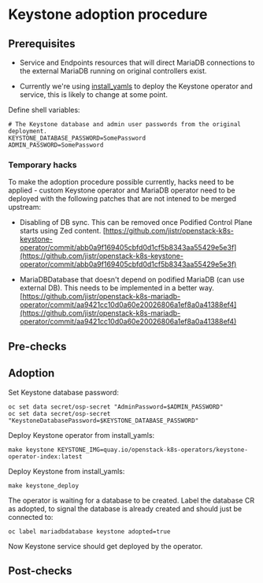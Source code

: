 Keystone adoption procedure
===========================

Prerequisites
-------------

* Service and Endpoints resources that will direct MariaDB connections
  to the external MariaDB running on original controllers exist.

* Currently we're using
  [install_yamls](https://github.com/openstack-k8s-operators/install_yamls)
  to deploy the Keystone operator and service, this is likely to
  change at some point.

Define shell variables:

```
# The Keystone database and admin user passwords from the original deployment.
KEYSTONE_DATABASE_PASSWORD=SomePassword
ADMIN_PASSWORD=SomePassword
```

### Temporary hacks

To make the adoption procedure possible currently, hacks need to be
applied - custom Keystone operator and MariaDB operator need to be
deployed with the following patches that are not intened to be merged
upstream:

* Disabling of DB sync. This can be removed once Podified Control
  Plane starts using Zed content.
  [https://github.com/jistr/openstack-k8s-keystone-operator/commit/abb0a9f169405cbfd0d1cf5b8343aa55429e5e3f](https://github.com/jistr/openstack-k8s-keystone-operator/commit/abb0a9f169405cbfd0d1cf5b8343aa55429e5e3f)

* MariaDBDatabase that doesn't depend on podified MariaDB (can use
  external DB). This needs to be implemented in a better way.
  [https://github.com/jistr/openstack-k8s-mariadb-operator/commit/aa9421cc10d0a60e20026806a1ef8a0a41388ef4](https://github.com/jistr/openstack-k8s-mariadb-operator/commit/aa9421cc10d0a60e20026806a1ef8a0a41388ef4)

Pre-checks
----------

Adoption
--------

Set Keystone database password:

```
oc set data secret/osp-secret "AdminPassword=$ADMIN_PASSWORD"
oc set data secret/osp-secret "KeystoneDatabasePassword=$KEYSTONE_DATABASE_PASSWORD"
```

Deploy Keystone operator from install_yamls:

```
make keystone KEYSTONE_IMG=quay.io/openstack-k8s-operators/keystone-operator-index:latest
```

Deploy Keystone from install_yamls:

```
make keystone_deploy
```

The operator is waiting for a database to be created. Label the
database CR as adopted, to signal the database is already created and
should just be connected to:

```
oc label mariadbdatabase keystone adopted=true
```

Now Keystone service should get deployed by the operator.

Post-checks
-----------
